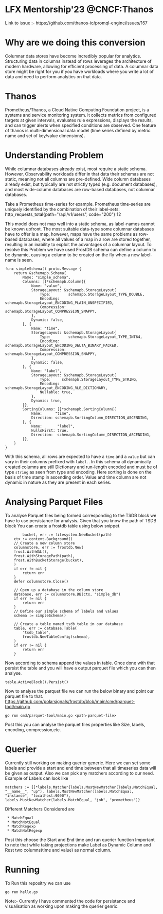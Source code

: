 # LFX Mentorship'23 @CNCF:Thanos
Link to issue :- https://github.com/thanos-io/promql-engine/issues/167

# Why are we doing this conversion
Columnar data stores have become incredibly popular for analytics. Structuring data in columns instead of rows leverages the architecture of modern hardware, allowing for efficient processing of data. A columnar data store might be right for you if you have workloads where you write a lot of data and need to perform analytics on that data.

# Thanos
Prometheus/Thanos, a Cloud Native Computing Foundation project, is a systems and service monitoring system. It collects metrics from configured targets at given intervals, evaluates rule expressions, displays the results, and can trigger alerts when specified conditions are observed.
One feature of thanos is multi-dimensional data model (time series defined by metric name and set of key/value dimensions).

# Understanding Problem
While columnar databases already exist, most require a static schema. However, Observability workloads differ in that data their schemas are not static, meaning not all columns are pre-defined. Wide column databases already exist, but typically are not strictly typed (e.g. document databases), and most wide-column databases are row-based databases, not columnar databases.

Take a Prometheus time-series for example. Prometheus time-series are uniquely identified by the combination of their label-sets:
               http_requests_total{path="/api/v1/users", code="200"} 12

This model does not map well into a static schema, as label-names cannot be known upfront. The most suitable data-type some columnar databases have to offer is a map, however, maps have the same problems as row-based databases, where all values of a map in a row are stored together, resulting in an inability to exploit the advantages of a columnar layout.
To resolve this Problem we have used FrostDB schema can define a column to be dynamic, causing a column to be created on the fly when a new label-name is seen.

```
func simpleSchema() proto.Message {
	return &schemapb.Schema{
		Name: "simple_schema",
		Columns: []*schemapb.Column{{
			Name: "value",
			StorageLayout: &schemapb.StorageLayout{
				Type:        schemapb.StorageLayout_TYPE_DOUBLE,
				Encoding:    schemapb.StorageLayout_ENCODING_PLAIN_UNSPECIFIED,
				Compression: schemapb.StorageLayout_COMPRESSION_SNAPPY,
			},
			Dynamic: false,
		}, {
			Name: "time",
			StorageLayout: &schemapb.StorageLayout{
				Type:        schemapb.StorageLayout_TYPE_INT64,
				Encoding:    schemapb.StorageLayout_ENCODING_DELTA_BINARY_PACKED,
				Compression: schemapb.StorageLayout_COMPRESSION_SNAPPY,
			},
			Dynamic: false,
		}, {
			Name: "label",
			StorageLayout: &schemapb.StorageLayout{
				Type:     schemapb.StorageLayout_TYPE_STRING,
				Encoding: schemapb.StorageLayout_ENCODING_RLE_DICTIONARY,
				Nullable: true,
			},
			Dynamic: true,
		}},
		SortingColumns: []*schemapb.SortingColumn{{
			Name:      "time",
			Direction: schemapb.SortingColumn_DIRECTION_ASCENDING,
		}, {
			Name:       "label",
			NullsFirst: true,
			Direction:  schemapb.SortingColumn_DIRECTION_ASCENDING,
		}},
	}
}
```

With this schema, all rows are expected to have a `time` and a `value` but can vary in their columns prefixed with `label.`. In this schema all dynamically created columns are still Dictionary and run-length encoded and must be of type `string` as seen from type and encoding.
Here sorting is done on the basis of time stamp in ascending order.
Value and time column are not dynamic in nature as they are present in each series.

# Analysing Parquet Files

To analyse Parquet files being formed corresponding to the TSDB block we have to use persistance for analysis.
Given that you know the path of TSDB block
You can create a frostdb table using below snippet.
```
        bucket, err := filesystem.NewBucket(path)
	ctx := context.Background()
	// Create a new column store
	columnstore, err := frostdb.New(
	frost.WithWAL(),
	frost.WithStoragePath(path),
	frost.WithBucketStorage(bucket),
	)
	if err != nil {
		return err
	}
	defer columnstore.Close()

	// Open up a database in the column store
	database, err := columnstore.DB(ctx, "simple_db")
	if err != nil {
		return err
	}
	// Define our simple schema of labels and values
	schema := simpleSchema()

	// Create a table named tsdb_table in our database
	table, err := database.Table(
		"tsdb_table",
		frostdb.NewTableConfig(schema),
	)
	if err != nil {
		return err
	}
```
Now according to schema append the values in table.
Once done with that persist the table and you will have a output parquet file which you can then analyse.
```
table.ActiveBlock().Persist()
```
Now to analyse the parquet file we can run the below binary and point our parquet file to that.
https://github.com/polarsignals/frostdb/blob/main/cmd/parquet-tool/main.go

```
go run cmd/parquet-tool/main.go <path-parquet-file>
```
Post this you can analyse the parquet files properties like Size, labels, encoding, compression,etc.

# Querier
Currently still working on making querier generic.
Here we can set some labels and provide a start and end time between that all timeseries data will be given as output.
Also we can pick any matchers according to our need.
Example of Labels can look like
```
matchers := []*labels.Matcher{labels.MustNewMatcher(labels.MatchEqual, "__name__", "up"), labels.MustNewMatcher(labels.MatchEqual, "instance", "localhost:9090"), labels.MustNewMatcher(labels.MatchEqual, "job", "prometheus")}
```
Different Matchers Considered are 
```
 * MatchEqual
 * MatchNotEqual
 * MatchRegexp  
 * MatchNotRegexp
```

Post this choose the Start and End time and run querier function
Important to note that while taking projections make Label as Dynamic Column and Rest two columns(time and value) as normal column.

# Running 
To Run this repositry we can use
```
go run hello.go
```

Note:- Currently I have commented the code for persistance and visualisation as working upon making the querier genric.
